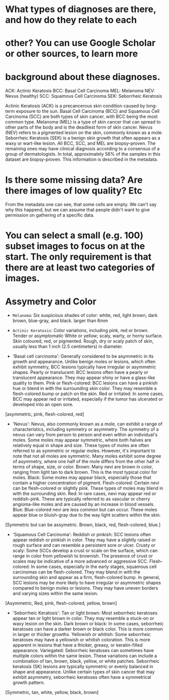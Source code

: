 # What types of diagnoses are there, and how do they relate to each
# other? You can use Google Scholar or other sources, to learn more
# background about these diagnoses.

ACK: Actinic Keratosis
BCC: Basal Cell Carcinoma
MEL: Melanoma
NEV: Nevus  (healthy)
SCC: Squamous Cell Carcinoma
SEK: Seborrheic Keratosis

Actinic Keratosis (ACK) is a precancerous skin condition caused by long-term exposure to the sun. Basal Cell Carcinoma (BCC) and Squamous Cell Carcinoma (SCC) are both types of skin cancer, with BCC being the most common type. Melanoma (MEL) is a type of skin cancer that can spread to other parts of the body and is the deadliest form of skin cancer. Nevus (NEV) refers to a pigmented lesion on the skin, commonly known as a mole. Seborrheic Keratosis (SEK) is a benign skin growth that often appears as a waxy or wart-like lesion.
All BCC, SCC, and MEL are biopsy-proven. The remaining ones may have clinical diagnosis according to a consensus of a group of dermatologists. In total, approximately 58% of the samples in this dataset are biopsy-proven. This information is described in the metadata.


# Is there some missing data? Are there images of low quality? Etc

From the metadata one can see, that some cells are empty. We can't say why this happend, but we can assume that people didn't want to give permission on gathering of a specific data.


# You can select a small (e.g. 100) subset images to focus on at the start. The only requirement is that there are at least two categories of images.


# Assymetry and Color 

- `Melanoma`:
    Six suspicious shades of color: white, red, light brown, dark brown, blue-gray, and black.
    larger than 6mm

- `Actinic Keratosis`:
    Color variations, including pink, red or brown. Tender or asymptomatic White or yellow; scaly, warty, or horny surface. Skin coloured, red, or pigmented. Rough, dry or scaly patch of skin, usually less than 1 inch (2.5 centimeters) in diameter.

- 'Basal cell carcinoma':
  Generally considered to be asymmetric in its growth and appearance. Unlike benign moles or lesions, which often exhibit symmetry, BCC lesions typically have irregular or asymmetric shapes. Pearly or translucent: BCC lesions often have a pearly or translucent appearance. They may appear shiny or have a glass-like quality to them. Pink or flesh-colored: BCC lesions can have a pinkish hue or blend in with the surrounding skin color. They may resemble a flesh-colored bump or patch on the skin. Red or irritated: In some cases, BCC may appear red or irritated, especially if the tumor has ulcerated or developed into an open sore.

[asymmetric, pink, flesh-colored, red]


- 'Nevus': Nevus, also commonly known as a mole, can exhibit a range of characteristics, including symmetry or asymmetry. The symmetry of a nevus can vary from person to person and even within an individual's moles. Some moles may appear symmetric, where both halves are relatively equal in shape and size. These types of moles are often referred to as symmetric or regular moles. However, it's important to note that not all moles are symmetric. Many moles exhibit some degree of asymmetry, where one half of the mole differs from the other half in terms of shape, size, or color. Brown: Many nevi are brown in color, ranging from light tan to dark brown. This is the most typical color for moles. Black: Some moles may appear black, especially those that contain a higher concentration of pigment. Flesh-colored: Certain nevi can be flesh-colored or slightly pink. These types of moles may blend in with the surrounding skin. Red: In rare cases, nevi may appear red or reddish-pink. These are typically referred to as vascular or cherry angioma-like moles and are caused by an increase in blood vessels. Blue: Blue-colored nevi are less common but can occur. These moles appear blue or bluish-gray due to the way light scatters within the skin.

[Symmetric but can be assymetric. Brown, black, red, flesh-colored, blue.]


- 'Squamous Cell Carcinoma': Reddish or pinkish: SCC lesions often appear reddish or pinkish in color. They may have a slightly raised or rough surface and can resemble a persistent sore or ulcer. Crusty or scaly: Some SCCs develop a crust or scale on the surface, which can range in color from yellowish to brownish. The presence of crust or scales may be indicative of a more advanced or aggressive SCC. Flesh-colored: In some cases, especially in the early stages, squamous cell carcinomas can be flesh-colored. They may blend in with the surrounding skin and appear as a firm, flesh-colored bump. In general, SCC lesions may be more likely to have irregular or asymmetric shapes compared to benign moles or lesions. They may have uneven borders and varying sizes within the same lesion. 

[Asymmetric, Red, pink, flesh-colored, yellow, brown]


- 'Seborrheic Keratosis': Tan or light brown: Most seborrheic keratoses appear tan or light brown in color. They may resemble a stuck-on or waxy lesion on the skin. Dark brown or black: In some cases, seborrheic keratoses can have a darker brown or black color. This is more common in larger or thicker growths. Yellowish or whitish: Some seborrheic keratoses may have a yellowish or whitish coloration. This is more apparent in lesions that have a thicker, greasy, or keratin-filled appearance. Variegated: Seborrheic keratoses can sometimes have multiple colors within the same lesion. These variations can include a combination of tan, brown, black, yellow, or white patches. Seborrheic keratosis (SK) lesions are typically symmetric or evenly balanced in shape and appearance. Unlike certain types of skin cancer that may exhibit asymmetry, seborrheic keratoses often have a symmetrical growth pattern.

[Symmetric, tan, white, yellow, black, brown]